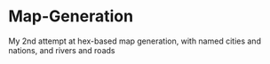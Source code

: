 # Map-Generation
My 2nd attempt at hex-based map generation, with named cities and nations, and rivers and roads
